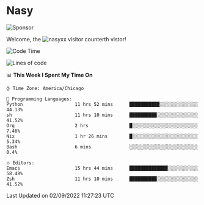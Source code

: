 # Nasy

<!--
<p align="center">
<img height="200" src="https://github-readme-stats.vercel.app/api?username=nasyxx&count_private=true&show_icons=true&theme=dracula&include_all_commits=true"/>
<img height="200" src="https://github-readme-stats.vercel.app/api/top-langs/?username=nasyxx&theme=dracula&hide=html,jupyter+notebook&count_private=true&show_icons=true"/>
</p>

  
----------------
-->

![Sponsor](https://img.shields.io/static/v1.svg?label=Sponsor&message=%E2%9D%A4&logo=GitHub&style=flat&color=pink)
 
Welcome, the ![nasyxx visitor counter](https://count.getloli.com/get/@nasyxx?theme=rule34)th vistor!
 
<!--START_SECTION:waka-->
![Code Time](http://img.shields.io/badge/Code%20Time-2%2C604%20hrs%2026%20mins-blue)

![Lines of code](https://img.shields.io/badge/From%20Hello%20World%20I%27ve%20Written-5%20Million%20lines%20of%20code-blue)

📊 **This Week I Spent My Time On** 

```text
⌚︎ Time Zone: America/Chicago

💬 Programming Languages: 
Python                   11 hrs 52 mins      ███████████░░░░░░░░░░░░░░   44.13% 
sh                       11 hrs 10 mins      ██████████░░░░░░░░░░░░░░░   41.52% 
Org                      2 hrs               █░░░░░░░░░░░░░░░░░░░░░░░░   7.46% 
Nix                      1 hr 26 mins        █░░░░░░░░░░░░░░░░░░░░░░░░   5.34% 
Bash                     6 mins              ░░░░░░░░░░░░░░░░░░░░░░░░░   0.4%

🔥 Editors: 
Emacs                    15 hrs 44 mins      ██████████████░░░░░░░░░░░   58.48% 
Zsh                      11 hrs 10 mins      ██████████░░░░░░░░░░░░░░░   41.52%

```


 Last Updated on 02/09/2022 11:27:23 UTC
<!--END_SECTION:waka-->

<!-- ![visitors](https://visitor-badge.laobi.icu/badge?page_id=nasyxx.nasyxx) -->
